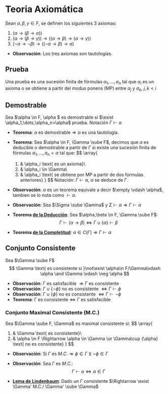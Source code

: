 # Teoria Axiomática

Sean $\alpha,\beta,\gamma \in F$, se definen los siguientes 3 axiomas:

1. $(\alpha \rightarrow(\beta\rightarrow \alpha))$
2. $(\alpha \rightarrow (\beta\rightarrow \gamma)) \rightarrow ((\alpha \rightarrow \beta)\rightarrow(\alpha \rightarrow \gamma))$
3. $(\neg \alpha \rightarrow \neg \beta) \rightarrow ((\neg \alpha\rightarrow \beta)\rightarrow \alpha)$

- **Observación**: Los tres axiomas son tautologías.

## Prueba

Una prueba es una sucesión finita de fórmulas $\alpha_1,\dots,\alpha_n$ tal que $\alpha_i$ es un axioma o se obtiene a partir del modus ponens (MP) entre $\alpha_j$ y $\alpha_k$, $j,k<i$

## Demostrable

Sea $\alpha \in F, \alpha $ es demostrable si $\exist \alpha_1,\dots,\alpha_n=\alpha$ prueba. Notación $\Gamma \vdash \alpha$

- **Teorema**: $\alpha \text{ es demostrable} \Rightarrow \alpha \text{ es una tautologia.}$

- **Teorema**: Sea $\alpha \in F, \Gamma \sube F$, decimos que $\alpha$ es deducible o demostrable a partir de $\Gamma$ si existe una sucesión finita de fórmulas $\alpha_1,\dots,\alpha_n=\alpha$ tal que:
  $$
  \array{
  1)	&	\alpha_i \text{ es un axioma}\\
  2)	&	\alpha_i \in \Gamma\\
  3)	&	\alpha_i \text{ se obtiene por MP a partir de dos formulas anteriores}
  }
  $$
  Notación: $\Gamma\vdash\alpha$, $\alpha$ se deduce de $\Gamma$.

- **Observación**: $\alpha$ es un teorema equivale a decir $\empty \vdash \alpha$, tambien se lo nota como $\vdash\alpha$.

- **Observación**: Sea $\Sigma \sube \Gamma$ y $\Sigma \vdash \alpha \Rightarrow \Gamma \vdash \alpha$

- **Teorema <u>de la Deducción</u>**: Sea $\alpha,\beta \in F, \Gamma \sube F$:
  $$
  \Gamma \vdash (\alpha\rightarrow\beta) \Leftrightarrow \Gamma \cup \{\alpha\} \vdash \beta
  $$

- **Teorema <u>de la Completitud</u>**: $\alpha \in C(\Gamma) \Rightarrow \Gamma \vdash \alpha$

## Conjunto Consistente

Sea $\Gamma \sube F$
$$
\Gamma \text{ es consistente si }\not\exist \alpha\in F/\Gamma\vdash \alpha \and \Gamma \vdash \neg \alpha
$$

- **Observación**: $\Gamma$ es satisfacible $\Rightarrow \Gamma$ es consistente
- **Observación**: $\Gamma \cup \{\neg \phi\}$ no es consistente $\Leftrightarrow \Gamma \vdash \phi$
- **Observación**: $\Gamma \cup \{\phi\}$ no es consistente $\Leftrightarrow \Gamma \vdash \neg \phi$
- **Teorema**: $\Gamma \text{ es consistente} \Leftrightarrow \Gamma \text{ es satisfacible}$

### Conjunto Maximal Consistente (M.C.)

Sea $\Gamma \sube F, \Gamma$ es maximal consistente si:
$$
\array{
1)	&	\Gamma \text{ es consistente}\\
2)	&	\alpha \in F \Rightarrow \alpha \in \Gamma \or \Gamma\cup \{\alpha\} \text{ no es consistente}
}
$$

- **Observación**: Si $\Gamma$ es $M.C. \Rightarrow \phi \in \Gamma \veebar \neg\phi \in\Gamma$

- **Observación**: Sea $\Gamma$ es $M.C.$:
  $$
  \Gamma \vdash \alpha \Leftrightarrow \alpha \in \Gamma
  $$
  
- **<u>Lema de Lindenbaum</u>**: Dado un $\Gamma$ consistente $\Rightarrow \exist \Gamma' M.C./ \Gamma' \sube \Gamma$





















